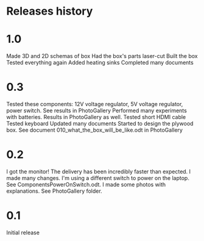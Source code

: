 Releases history
===================

1.0
===================
Made 3D and 2D schemas of box
Had the box's parts laser-cut
Built the box
Tested everything again
Added heating sinks
Completed many documents

0.3
===================
Tested these components: 12V voltage regulator, 5V voltage regulator, power switch. See results in PhotoGallery
Performed many experiments with batteries. Results in PhotoGallery as well.
Tested short HDMI cable
Tested keyboard
Updated many documents 
Started to design the plywood box. See document 010_what_the_box_will_be_like.odt in PhotoGallery

0.2
===================
I got the monitor! The delivery has been incredibly faster than expected.
I made many changes.
I'm using a different switch to power on the laptop. See ComponentsPowerOnSwitch.odt.
I made some photos with explanations. See PhotoGallery folder.

0.1
===================
Initial release
